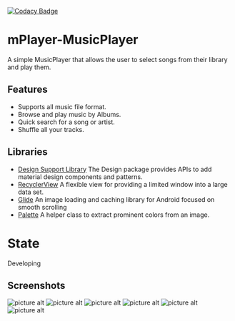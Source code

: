 [![Codacy Badge](https://api.codacy.com/project/badge/Grade/3e8e29e3b85a49fbb21e98903627403e)](https://app.codacy.com/manual/Mohamed99ayman/Gramophone-MusicPlayer/dashboard?bid=15522340)

# mPlayer-MusicPlayer
A simple MusicPlayer that allows the user to select songs from their library and play them.

## Features ##
- Supports all music file format.
- Browse and play music by Albums.
- Quick search for a song or artist.
- Shuffle all your tracks.
## Libraries 
* [Design Support Library](https://developer.android.com/topic/libraries/support-library/features#design)
The Design package provides APIs to add material design components and patterns.
* [RecyclerView](https://developer.android.com/reference/android/support/v7/widget/RecyclerView.html)
A flexible view for providing a limited window into a large data set.
* [Glide](https://github.com/bumptech/glide)
An image loading and caching library for Android focused on smooth scrolling
* [Palette](https://developer.android.com/reference/android/support/v7/graphics/Palette)
A helper class to extract prominent colors from an image.

# State
Developing
 
 ## Screenshots ##
![picture alt](https://github.com/Mohamed99ayman/Gramophone-MusicPlayer/blob/master/screenshots/s1.jpg)
![picture alt](https://github.com/Mohamed99ayman/Gramophone-MusicPlayer/blob/master/screenshots/s2.jpg)
![picture alt](https://github.com/Mohamed99ayman/Gramophone-MusicPlayer/blob/master/screenshots/s3.jpg)
![picture alt](https://github.com/Mohamed99ayman/Gramophone-MusicPlayer/blob/master/screenshots/s4.jpg)
![picture alt](https://github.com/Mohamed99ayman/Gramophone-MusicPlayer/blob/master/screenshots/s5.jpg)
![picture alt](https://github.com/Mohamed99ayman/Gramophone-MusicPlayer/blob/master/screenshots/s6.jpg)
